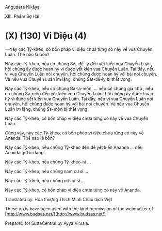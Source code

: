  

Aṅguttara Nikāya

XIII. Phẩm Sợ Hãi

# (X) (130) Vi Diệu (4)

—Này các Tỷ-kheo, có bốn pháp vi diệu chưa từng có này về vua Chuyển Luân. Thế nào là bốn?

Này các Tỷ-kheo, nếu có chúng Sát-đế-lỵ đến yết kiến vua Chuyển Luân, hội chúng ấy được hoan hỷ vì được yết kiến vua Chuyển Luân. Tại đấy, nếu vị vua Chuyển Luân nói chuyện, hội chúng được hoan hỷ với bài nói chuyện. Và nếu vua Chuyển Luân im lặng, chúng Sát-đế-lỵ bị thất vọng.

Này các Tỷ-kheo, nếu có chúng Bà-la-môn, ... nếu có chúng gia chủ , nếu có chúng Sa-môn đến yết kiến vua Chuyển Luân, hội chúng ấy được hoan hỷ vì được yết kiến vua Chuyển Luân. Tại đấy, nếu vị vua Chuyển Luân nói chuyện, hội chúng được hoan hỷ với bài nói chuyện. Và nếu vua Chuyển Luân im lặng, chúng Sa-môn bị thất vọng.

Này các Tỷ-kheo, có bốn pháp vi diệu chưa từng có này về vua Chuyển Luân.

Cũng vậy, này các Tỷ-kheo, có bốn pháp vi diệu chưa từng có này về Ananda. Thế nào là bốn?

Này các Tỷ-kheo, nếu chúng Tỷ-kheo đến để yết kiến Ananda ... nếu Ananda giữ im lặng.

Này các Tỷ-kheo, nếu chúng Tỷ-kheo-ni ...

Này các Tỷ-kheo, nếu chúng nam cư sĩ ...

Này các Tỷ-kheo, nếu chúng nữ cư sĩ ...

Này các Tỷ-kheo, có bốn pháp vi diệu chưa từng có này về Ananda.

Translated by: Hòa thượng Thích Minh Châu dịch Việt

These texts have been used with the kind permission of the webmaster of [http://www.budsas.net/](http://www.budsas.net/)

Prepared for SuttaCentral by Ayya Vimala.